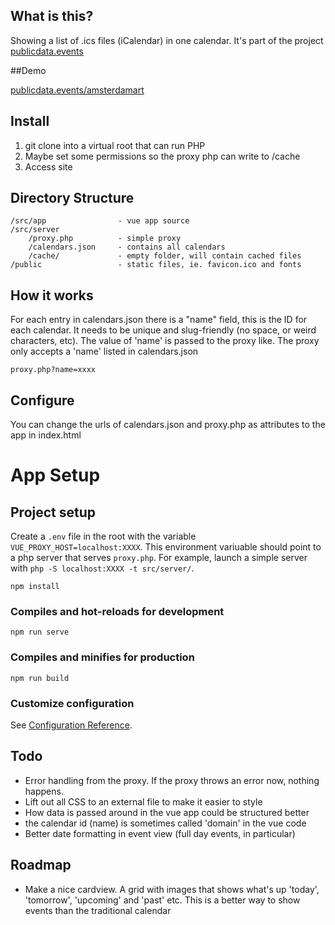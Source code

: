 ## What is this?

Showing a list of .ics files (iCalendar) in one calendar. It's part of the project [publicdata.events](https://publicdata.events/)


##Demo

[publicdata.events/amsterdamart](https://publicdata.events/amsterdamart)


## Install
1. git clone into a virtual root that can run PHP
2. Maybe set some permissions so the proxy php can write to /cache
3. Access site

## Directory Structure
```
/src/app                - vue app source
/src/server
    /proxy.php          - simple proxy
    /calendars.json     - contains all calendars
    /cache/             - empty folder, will contain cached files
/public                 - static files, ie. favicon.ico and fonts
```

## How it works
For each entry in calendars.json there is a "name" field, this is the ID for each calendar. It needs to be unique and slug-friendly (no space, or weird characters, etc). The value of 'name' is passed to the proxy like. The proxy only accepts a 'name' listed in calendars.json
```
proxy.php?name=xxxx
```

## Configure
You can change the urls of calendars.json and proxy.php as attributes to the app in index.html


# App Setup

## Project setup

Create a `.env` file in the root with the variable `VUE_PROXY_HOST=localhost:XXXX`. This environment variuable should point to a php server that serves `proxy.php`. For example, launch a simple server with `php -S localhost:XXXX -t src/server/`.

```
npm install
```

### Compiles and hot-reloads for development
```
npm run serve
```

### Compiles and minifies for production
```
npm run build
```

### Customize configuration
See [Configuration Reference](https://cli.vuejs.org/config/).




## Todo
- Error handling from the proxy. If the proxy throws an error now, nothing happens.
- Lift out all CSS to an external file to make it easier to style
- How data is passed around in the vue app could be structured better
- the calendar id (name) is sometimes called 'domain' in the vue code
- Better date formatting in event view (full day events, in particular)

## Roadmap
- Make a nice cardview. A grid with images that shows what's up 'today', 'tomorrow', 'upcoming' and 'past' etc. This is a better way to show events than the traditional calendar
